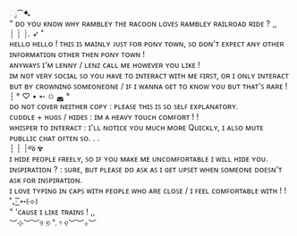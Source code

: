 ೃ⁀➷<br/>
​" ᴅᴏ ʏᴏᴜ ᴋɴᴏᴡ ᴡʜʏ ʀᴀᴍʙʟᴇʏ ᴛʜᴇ ʀᴀᴄᴏᴏɴ ʟᴏᴠᴇꜱ ʀᴀᴍʙʟᴇʏ ʀᴀɪʟʀᴏᴀᴅ ʀɪᴅᴇ ?  ,,<br/>
┊ ┊ ┊. ➶ ˚<br/>
ʜᴇʟʟᴏ ʜᴇʟʟᴏ ! ᴛʜɪꜱ ɪꜱ ᴍᴀɪɴʟʏ ᴊᴜꜱᴛ ꜰᴏʀ ᴘᴏɴʏ ᴛᴏᴡɴ, ꜱᴏ ᴅᴏɴ'ᴛ ᴇxᴘᴇᴄᴛ ᴀɴʏ ᴏᴛʜᴇʀ ɪɴꜰᴏʀᴍᴀᴛɪᴏɴ ᴏᴛʜᴇʀ ᴛʜᴇɴ ᴘᴏɴʏ ᴛᴏᴡɴ !<br/>
ᴀɴʏᴡᴀʏꜱ ɪ'ᴍ ʟᴇɴɴʏ / ʟᴇɴᴢ ᴄᴀʟʟ ᴍᴇ ʜᴏᴡᴇᴠᴇʀ ʏᴏᴜ ʟɪᴋᴇ !<br/>
ɪᴍ ɴᴏᴛ ᴠᴇʀʏ ꜱᴏᴄɪᴀʟ ꜱᴏ ʏᴏᴜ ʜᴀᴠᴇ ᴛᴏ ɪɴᴛᴇʀᴀᴄᴛ ᴡɪᴛʜ ᴍᴇ ꜰɪʀꜱᴛ, ᴏʀ ɪ ᴏɴʟʏ ɪɴᴛᴇʀᴀᴄᴛ ʙᴜᴛ ʙʏ ᴄʀᴏᴡɴɪɴɢ ꜱᴏᴍᴇᴏɴᴇᴏɴᴇ / ɪꜰ ɪ ᴡᴀɴɴᴀ ɢᴇᴛ ᴛᴏ ᴋɴᴏᴡ ʏᴏᴜ ʙᴜᴛ ᴛʜᴀᴛ'ꜱ ʀᴀʀᴇ !<br/> 
┆ ° ♡ • ➵ ✩ ◛ °<br/>
ᴅᴏ ɴᴏᴛ ᴄᴏᴠᴇʀ ɴᴇɪᴛʜᴇʀ ᴄᴏᴘʏ : ᴘʟᴇᴀꜱᴇ ᴛʜɪꜱ ɪꜱ ꜱᴏ ꜱᴇʟꜰ ᴇxᴘʟᴀɴᴀᴛᴏʀʏ.<br/>
ᴄᴜᴅᴅʟᴇ + ʜᴜɢꜱ / ʜɪᴅᴇꜱ : ɪᴍ ᴀ ʜᴇᴀᴠʏ ᴛᴏᴜᴄʜ ᴄᴏᴍꜰᴏʀᴛ ! !<br/>
ᴡʜɪꜱᴘᴇʀ ᴛᴏ ɪɴᴛᴇʀᴀᴄᴛ : ɪ'ʟʟ ɴᴏᴛɪᴄᴇ ʏᴏᴜ ᴍᴜᴄʜ ᴍᴏʀᴇ Qᴜɪᴄᴋʟʏ, ɪ ᴀʟꜱᴏ ᴍᴜᴛᴇ ᴘᴜʙʟʟɪᴄ ᴄʜᴀᴛ ᴏꜰᴛᴇɴ ꜱᴏ. . .<br/>
┆ ┆ ┆જ ✾<br/>
ɪ ʜɪᴅᴇ ᴘᴇᴏᴘʟᴇ ꜰʀᴇᴇʟʏ, ꜱᴏ ɪꜰ ʏᴏᴜ ᴍᴀᴋᴇ ᴍᴇ ᴜɴᴄᴏᴍꜰᴏʀᴛᴀʙʟᴇ ɪ ᴡɪʟʟ ʜɪᴅᴇ ʏᴏᴜ.<br/>
ɪɴꜱᴘɪʀᴀᴛɪᴏɴ ? : ꜱᴜʀᴇ, ʙᴜᴛ ᴘʟᴇᴀꜱᴇ ᴅᴏ ᴀꜱᴋ ᴀꜱ ɪ ɢᴇᴛ ᴜᴘꜱᴇᴛ ᴡʜᴇɴ ꜱᴏᴍᴇᴏɴᴇ ᴅᴏᴇꜱɴ'ᴛ ᴀꜱᴋ ꜰᴏʀ ɪɴꜱᴘɪʀᴀᴛɪᴏɴ.<br/>
ɪ ʟᴏᴠᴇ ᴛʏᴘɪɴɢ ɪɴ ᴄᴀᴘꜱ ᴡɪᴛʜ ᴘᴇᴏᴘʟᴇ ᴡʜᴏ ᴀʀᴇ ᴄʟᴏꜱᴇ / ɪ ꜰᴇᴇʟ ᴄᴏᴍꜰᴏʀᴛᴀʙʟᴇ ᴡɪᴛʜ ! !<br/>
˚₊· ͟͟͞͞➳꒰⟢꒱<br/>
" 'ᴄᴀᴜꜱᴇ ɪ ʟɪᴋᴇ ᴛʀᴀɪɴꜱ ! ,,<br/>
︶⊹︶︶୨ ୭ ˚. ᵎᵎ ୧︶︶⊹︶<br/>
